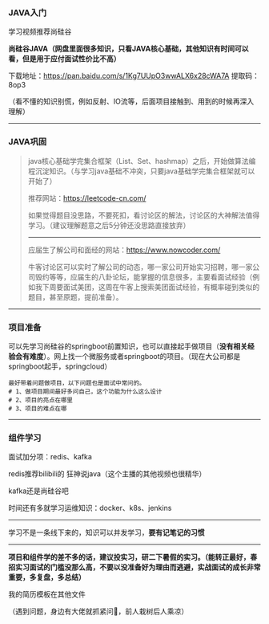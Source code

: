 ### JAVA入门

学习视频推荐尚硅谷

**尚硅谷JAVA（网盘里面很多知识，只看JAVA核心基础，其他知识有时间可以看，但是用于应付面试性价比不高）**

下载地址：https://pan.baidu.com/s/1Kg7UUpO3wwALX6x28cWA7A 
提取码：8op3

（看不懂的知识别慌，例如反射、IO流等，后面项目接触到、用到的时候再深入理解）

---

### JAVA巩固

>​		java核心基础学完集合框架（List、Set、hashmap）之后，开始做算法编程沉淀知识。（与学习java基础不冲突，只要java基础学完集合框架就可以开始了）
>
>推荐网站：https://leetcode-cn.com/
>
>如果觉得题目没思路，不要死扣，看讨论区的解法，讨论区的大神解法值得学习。（建议理解题意之后5分钟还没思路直接放弃）
>
>---
>
>应届生了解公司和面经的网站：https://www.nowcoder.com/
>
>牛客讨论区可以实时了解公司的动态，哪一家公司开始实习招聘，哪一家公司毁约等等，应届生的八卦论坛，能掌握的信息很多，主要看面试经验（例如我下周要面试美团，这周在牛客上搜索美团面试经验，有概率碰到类似的题目，甚至原题，提前准备）。

---

### 项目准备

可以先学习尚硅谷的springboot前置知识，也可以直接起手做项目（**没有相关经验会有难度**）。网上找一个微服务或者springboot的项目。（现在大公司都是springboot起手，springcloud）

```SHELL
最好带着问题做项目，以下问题也是面试中常问的。
# 1、做项目期间最好多问自己，这个功能为什么这么设计
# 2、项目的亮点在哪里
# 3、项目的难点在哪
```

---

### 组件学习

面试加分项：redis、kafka

redis推荐bilibili的 狂神说java（这个主播的其他视频也很精华）

kafka还是尚硅谷吧

时间还有多就学习运维知识：docker、k8s、jenkins

---

学习不是一条线下来的，知识可以并发学习，**要有记笔记的习惯**

---

**项目和组件学的差不多的话，建议投实习，研二下暑假的实习。（能转正最好，春招实习面试的门槛没那么高，不要以没准备好为理由而逃避，实战面试的成长非常重要，多复盘，多总结）**

我的简历模板在其他文件

（遇到问题，身边有大佬就抓紧问🤭，前人栽树后人乘凉）

